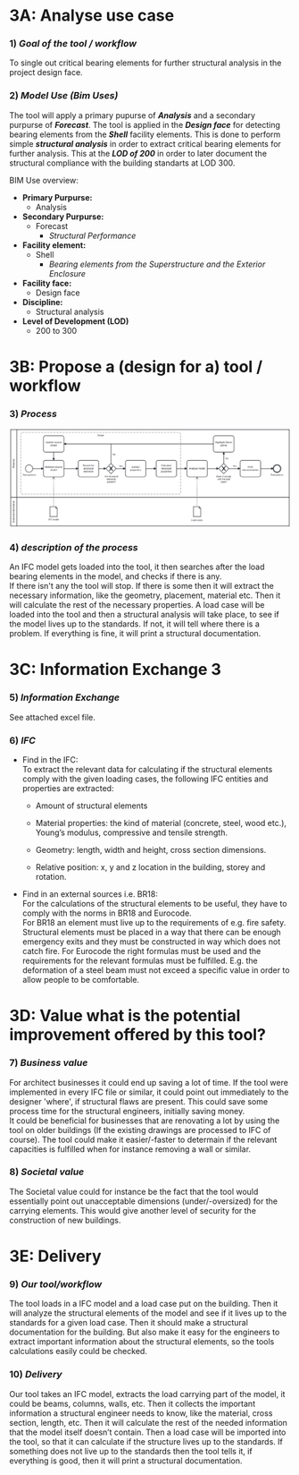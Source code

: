 
# 3A: Analyse use case


### 1) *Goal of the tool / workflow*
To single out critical bearing elements for further structural analysis in the project design face. 

### 2) *Model Use (Bim Uses)*

The tool will apply a primary pupurse of ***Analysis*** and a secondary purpurse of ***Forecast***. 
The tool is applied in the ***Design face*** for detecting bearing elements from the ***Shell*** facility elements. 
This is done to perform simple ***structural analysis*** in order to extract critical bearing elements for further analysis. This at the ***LOD of 200*** in order to later document the structural compliance with the building standarts at LOD 300.


BIM Use overview:
- **Primary Purpurse:**
    - Analysis
- **Secondary Purpurse:**
    - Forecast
        - *Structural Performance*
- **Facility element:**
    - Shell
        - *Bearing elements from the Superstructure and the Exterior Enclosure*
- **Facility face:**
    - Design face
- **Discipline:**
    - Structural analysis
- **Level of Development (LOD)**
    - 200 to 300

# 3B: Propose a (design for a) tool / workflow


### 3) *Process*
<IMG src="IMG_folder/A3 BPMN Group 14.svg">

### 4) *description of the process*
An IFC model gets loaded into the tool, it then searches after the load bearing elements in the model, and checks if there is any.  
If there isn't any the tool will stop. If there is some then it will extract the necessary information, like the geometry, placement, material etc. Then it will calculate the rest of the necessary properties. A load case will be loaded into the tool and then a structural analysis will take place, to see if the model lives up to the standards. If not, it will tell where there is a problem. If everything is fine, it will print a structural documentation.  


# 3C: Information Exchange 3


### 5) *Information Exchange*
See attached excel file.
 
### 6) *IFC*
- Find in the IFC:\
    To extract the relevant data for calculating if the structural elements comply with the given loading cases, the following IFC entities and
    properties are extracted: 

    - Amount of structural elements 

    - Material properties: the kind of material (concrete, steel, wood etc.), Young’s modulus, compressive and tensile strength. 

    - Geometry: length, width and height, cross section dimensions. 

    - Relative position: x, y and z location in the building, storey and rotation. 

- Find in an external sources i.e. BR18:\
    For the calculations of the structural elements to be useful, they have to comply with the norms in BR18 and Eurocode.  
    For BR18 an element must live up to the requirements of e.g. fire safety. Structural elements must be placed in a way that there can be enough
    emergency exits and they must be constructed in way which does not catch fire. 
    For Eurocode the right formulas must be used and the requirements for the relevant formulas must be fulfilled. E.g. the deformation of a steel beam
    must not exceed a specific value in order to allow people to be comfortable. 

 

# 3D: Value what is the potential improvement offered by this tool?

 
### 7) *Business value*
For architect businesses it could end up saving a lot of time. If the tool were implemented in every IFC file or similar, it could point out immediately to the designer 'where', if structural flaws are present. This could save some process time for the structural engineers, initially saving money.  
It could be beneficial for businesses that are renovating a lot by using the tool on older buildings (If the existing drawings are processed to IFC of course). The tool could make it easier/-faster to determain if the relevant capacities is fulfilled when for instance removing a wall or similar.  

### 8) *Societal value*
The Societal value could for instance be the fact that the tool would essentially point out unacceptable dimensions (under/-oversized) for the carrying elements. This would give another level of security for the construction of new buildings.


# 3E: Delivery


### 9) *Our tool/workflow*
The tool loads in a IFC model and a load case put on the building. Then it will analyze the structural elements of the model and see if it lives up to the standards for a given load case. Then it should make a structural documentation for the building. But also make it easy for the engineers to extract important information about the structural elements, so the tools calculations easily could be checked.  

### 10) *Delivery*
Our tool takes an IFC model, extracts the load carrying part of the model, it could be beams, columns, walls, etc. Then it collects the important information a structural engineer needs to know, like the material, cross section, length, etc. Then it will calculate the rest of the needed information that the model itself doesn’t contain.  Then a load case will be imported into the tool, so that it can calculate if the structure lives up to the standards. If something does not live up to the standards then the tool tells it, if everything is good, then it will print a structural documentation. 

 

 
